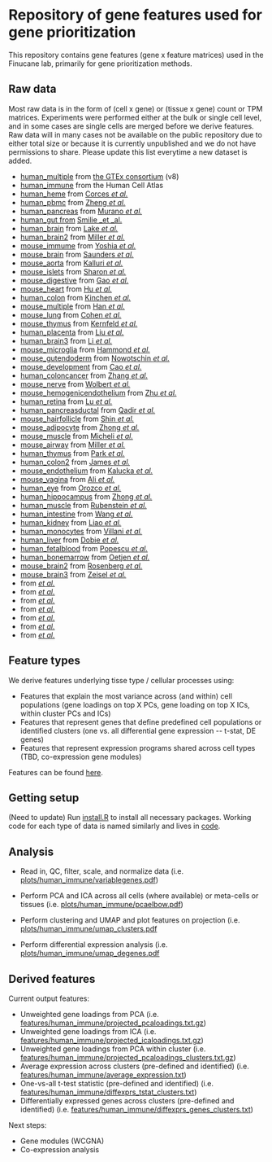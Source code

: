 # Repository of gene features used for gene prioritization

This repository contains gene features (gene x feature matrices) used in the Finucane lab, primarily for gene prioritization methods.

## Raw data

Most raw data is in the form of (cell x gene) or (tissue x gene) count or TPM matrices. Experiments were performed either at the bulk or single cell level, and in some cases are single cells are merged before we derive features. Raw data will in many cases not be available on the public repository due to either total size or because it is currently unpublished and we do not have permissions to share. Please update this list everytime a new dataset is added.

- [human_multiple](https://www.gtexportal.org/home/) from [the GTEx consortium](https://www.biorxiv.org/content/10.1101/787903v1) (v8)
- [human_immune]((https://data.humancellatlas.org/explore/projects/cc95ff89-2e68-4a08-a234-480eca21ce79)) from the Human Cell Atlas
- [human_heme](https://www.ncbi.nlm.nih.gov/geo/query/acc.cgi?acc=GSE74246) from [Corces _et al._](https://www.nature.com/articles/ng.3646)
- [human_pbmc](https://support.10xgenomics.com/single-cell-gene-expression/datasets/2.1.0/pbmc8k) from [Zheng _et al._](https://www.nature.com/articles/ncomms14049)
- [human_pancreas](https://www.ncbi.nlm.nih.gov/geo/query/acc.cgi?acc=GSE85241) from [Murano _et al._](https://www.sciencedirect.com/science/article/pii/S2405471216302927)
- [human_gut from](https://singlecell.broadinstitute.org/single_cell/study/SCP259/intra-and-inter-cellular-rewiring-of-the-human-colon-during-ulcerative-colitis) [Smilie _et _al.](https://doi.org/10.1016/j.cell.2019.06.029)
- [human_brain](https://www.ncbi.nlm.nih.gov/geo/query/acc.cgi?acc=GSE97930) from [Lake _et al._](http://science.sciencemag.org/content/352/6293/1586)
- [human_brain2](http://www.brainspan.org) from [Miller _et al._](https://www.nature.com/articles/nature13185)
- [mouse_immume](https://www.immgen.org) from [Yoshia _et al._](https://doi.org/10.1016/j.cell.2018.12.036)
- [mouse_brain](http://dropviz.org) from [Saunders _et al._](https://www.biorxiv.org/content/early/2018/04/20/299081)
- [mouse_aorta](https://singlecell.broadinstitute.org/single_cell/study/SCP289/single-cell-analysis-of-the-normal-mouse-aorta-reveals-functionally-distinct-endothelial-cell-populations) from [Kalluri _et al._](https://doi.org/10.1161/CIRCULATIONAHA.118.038362)
- [mouse_islets](https://www.ncbi.nlm.nih.gov/geo/query/acc.cgi?acc=GSE121416) from [Sharon _et al._](https://doi.org/10.1016/j.cell.2018.12.003)
- [mouse_digestive](https://www.ncbi.nlm.nih.gov/geo/query/acc.cgi?acc=GSE95630) from [Gao _et al._](https://www.nature.com/articles/s41556-018-0105-4)
- [mouse_heart](https://www.ncbi.nlm.nih.gov/geo/query/acc.cgi?acc=GSE118545) from [Hu _et al._](http://genesdev.cshlp.org/content/32/19-20/1344)
- [human_colon](https://www.ncbi.nlm.nih.gov/geo/query/acc.cgi?acc=GSE95459) from [Kinchen _et al._](https://doi.org/10.1016/j.cell.2018.08.067)
- [mouse_multiple](https://figshare.com/s/865e694ad06d5857db4b) from [Han _et al._](https://doi.org/10.1016/j.cell.2018.02.001)
- [mouse_lung](https://www.ncbi.nlm.nih.gov/geo/query/acc.cgi?acc=GSE119228) from [Cohen _et al._](https://doi.org/10.1016/j.cell.2018.09.009)
- [mouse_thymus](https://www.ncbi.nlm.nih.gov/geo/query/acc.cgi?acc=GSE107910) from [Kernfeld _et al._](https://doi.org/10.1016/j.immuni.2018.04.015)
- [human_placenta](https://www.ncbi.nlm.nih.gov/geo/query/acc.cgi?acc=GSE89497) from [Liu _et al._](https://doi.org/10.1038/s41422-018-0066-y)
- [human_brain3](http://development.psychencode.org/files/processed_data/scRNA-seq/) from [Li _et al._](https://science.sciencemag.org/content/362/6420/eaat7615/)
- [mouse_microglia](https://www.ncbi.nlm.nih.gov/geo/query/acc.cgi?acc=GSE121654) from [Hammond _et al._](https://doi.org/10.1016/j.immuni.2018.11.004)
- [mouse_gutendoderm](https://endoderm-explorer.com/) from [Nowotschin _et al._](https://www.nature.com/articles/s41586-019-1127-1)
- [mouse_development](https://oncoscape.v3.sttrcancer.org/atlas.gs.washington.edu.mouse.rna/downloads) from [Cao _et al._](https://www.nature.com/articles/s41586-019-0969-x)
- [human_coloncancer](https://www.ncbi.nlm.nih.gov/geo/query/acc.cgi?acc=GSE146771) from [Zhang _et al._](https://doi.org/10.1016/j.cell.2020.03.048)
- [mouse_nerve](https://www.ncbi.nlm.nih.gov/geo/query/acc.cgi?acc=GSE142541) from [Wolbert _et al._](https://doi.org/10.1073/pnas.1912139117)
- [mouse_hemogenicendothelium](https://www.ncbi.nlm.nih.gov/geo/query/acc.cgi?acc=GSE137116) from [Zhu _et al._](https://doi.org/10.1182/blood.2020004801)
- [human_retina](https://www.ncbi.nlm.nih.gov/geo/query/acc.cgi?acc=GSE116106) from [Lu _et al._](https://doi.org/10.1016/j.devcel.2020.04.009)
- [human_pancreasductal](https://www.ncbi.nlm.nih.gov/geo/query/acc.cgi?acc=GSE131886) from [Qadir _et al._](https://doi.org/10.1073/pnas.1918314117)
- [mouse_hairfollicle](https://www.ncbi.nlm.nih.gov/geo/query/acc.cgi?acc=GSE115424) from [Shin _et al._](https://doi.org/10.1016/j.devcel.2020.03.019)
- [mouse_adipocyte](https://www.ncbi.nlm.nih.gov/geo/query/acc.cgi?acc=GSE145477) from [Zhong _et al._](https://elifesciences.org/articles/54695)
- [mouse_muscle](https://www.ncbi.nlm.nih.gov/geo/query/acc.cgi?acc=GSE143437) from [Micheli _et al._](https://doi.org/10.1016/j.celrep.2020.02.067)
- [mouse_airway](https://www.ebi.ac.uk/arrayexpress/experiments/E-MTAB-8221) from [Miller _et al._](https://doi.org/10.1016/j.devcel.2020.01.033)
- [human_thymus](https://zenodo.org/record/3572422) from [Park _et al._](https://doi.org/10.1126/science.aay3224)
- [human_colon2](https://www.gutcellatlas.org/) from [James _et al._](https://doi.org/10.1038/s41590-020-0602-z)
- [mouse_endothelium](https://www.ebi.ac.uk/arrayexpress/experiments/E-MTAB-8077) from [Kalucka _et al._](https://doi.org/10.1016/j.cell.2020.01.015)
- [mouse_vagina](https://www.ncbi.nlm.nih.gov/geo/query/acc.cgi?acc=GSE142212) from [Ali _et al._](https://doi.org/10.1016/j.celrep.2020.01.003)
- [human_eye](https://www.ncbi.nlm.nih.gov/geo/query/acc.cgi?acc=GSE135133) from [Orozco _et al._](10.1016/j.celrep.2019.12.082)
- [human_hippocampus](https://www.ncbi.nlm.nih.gov/geo/query/acc.cgi?acc=GSE119212) from [Zhong _et al._](https://doi.org/10.1038/s41586-019-1917-5)
- [human_muscle](https://www.ncbi.nlm.nih.gov/geo/query/acc.cgi?acc=GSE130646) from [Rubenstein _et al._](https://doi.org/10.1038/s41598-019-57110-6)
- [human_intestine](https://www.ncbi.nlm.nih.gov/geo/query/acc.cgi?acc=GSE125970) from [Wang _et al._](https://doi.org/10.1084/jem.20191130)
- [human_kidney](https://www.ncbi.nlm.nih.gov/geo/query/acc.cgi?acc=GSE131685) from [Liao _et al._](https://doi.org/10.1038/s41597-019-0351-8)
- [human_monocytes](https://singlecell.broadinstitute.org/single_cell/study/SCP43/atlas-of-human-blood-dendritic-cells-and-monocytes) from [Villani _et al._](https://doi.org/10.1126/science.aah4573)
- [human_liver](https://www.ncbi.nlm.nih.gov/geo/query/acc.cgi?acc=GSE136103) from [Dobie _et al._](https://doi.org/10.1016/j.celrep.2019.10.024)
- [human_fetalblood](https://doi.org/10.1038/s41586-019-1652-y) from [Popescu _et al._](https://www.ebi.ac.uk/arrayexpress/experiments/E-MTAB-7407)
- [human_bonemarrow](https://doi.org/10.1172/jci.insight.124928) from [Oetjen _et al._](https://www.ncbi.nlm.nih.gov/geo/query/acc.cgi?acc=GSE120221)
- [mouse_brain2](https://doi.org/10.1126/science.aam8999) from [Rosenberg _et al._](https://www.ncbi.nlm.nih.gov/geo/query/acc.cgi?acc=GSM3017261)
- [mouse_brain3](https://doi.org/10.1016/j.cell.2018.06.021) from [Zeisel _et al._](https://http://mousebrain.org/downloads.html)
- []() from [ _et al._]()
- []() from [ _et al._]()
- []() from [ _et al._]()
- []() from [ _et al._]()
- []() from [ _et al._]()
- []() from [ _et al._]()
- []() from [ _et al._]()

## Feature types

We derive features underlying tisse type / cellular processes using:

- Features that explain the most variance across (and within) cell populations (gene loadings on top X PCs, gene loading on top X ICs, within cluster PCs and ICs)
- Features that represent genes that define predefined cell populations or identified clusters (one vs. all differential gene expression -- t-stat, DE genes)
- Features that represent expression programs shared across cell types (TBD, co-expression gene modules)

Features can be found [here](https://github.com/FinucaneLab/gene_features/tree/master/features).

## Getting setup 

(Need to update) Run [install.R](https://github.com/FinucaneLab/gene_features/tree/master/code/install.R) to install all necessary packages. Working code for each type of data is named similarly and lives in [code](https://github.com/FinucaneLab/gene_features/tree/master/code/).

## Analysis

- Read in, QC, filter, scale, and normalize data (i.e. [plots/human\_immune/variablegenes.pdf](https://github.com/FinucaneLab/gene_features/tree/master/plots/human_immune/variablegenes.pdf))

- Perform PCA and ICA across all cells (where available) or meta-cells or tissues (i.e. [plots/human\_immune/pcaelbow.pdf](https://github.com/FinucaneLab/gene_features/tree/master/plots/human_immune/pcaelbow.pdf))

- Perform clustering and UMAP and plot features on projection (i.e. [plots/human\_immune/umap\_clusters.pdf](https://github.com/FinucaneLab/gene_features/tree/master/plots/human_immune/umap_clusters.pdf)

- Perform differential expression analysis (i.e. [plots/human\_immune/umap\_degenes.pdf](https://github.com/FinucaneLab/gene_features/tree/master/plots/human_immune/umap_degenes.pdf)

## Derived features

Current output features:
- Unweighted gene loadings from PCA (i.e. [features/human\_immune/projected\_pcaloadings.txt.gz](https://github.com/FinucaneLab/gene_features/tree/master/features/human_immune/projected_pcaloadings.txt.gz))
- Unweighted gene loadings from ICA (i.e. [features/human\_immune/projected\_icaloadings.txt.gz](https://github.com/FinucaneLab/gene_features/tree/master/features/human_immune/projected_icaloadings.txt.gz))
- Unweighted gene loadings from PCA within cluster (i.e. [features/human\_immune/projected\_pcaloadings\_clusters.txt.gz](https://github.com/FinucaneLab/gene_features/tree/master/features/human_immune/projected_pcaloadings\_clusters.txt.gz))
- Average expression across clusters (pre-defined and identified) (i.e. [features/human\_immune/average\_expression.txt](https://github.com/FinucaneLab/gene_features/tree/master/features/human_immune/average_expression.txt))
- One-vs-all t-test statistic (pre-defined and identified) (i.e. [features/human\_immune/diffexprs\_tstat\_clusters.txt](https://github.com/FinucaneLab/gene_features/tree/master/features/human_immune/diffexprs_tstat_clusters.txt))
- Differentially expressed genes across clusters (pre-defined and identified) (i.e. [features/human\_immune/diffexprs\_genes\_clusters.txt](https://github.com/FinucaneLab/gene_features/tree/master/features/human_immune/diffexprs_genes_clusters.txt))

Next steps:
- Gene modules (WCGNA)
- Co-expression analysis

